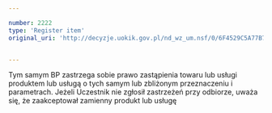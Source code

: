 ```yaml
---

number: 2222
type: 'Register item'
original_uri: 'http://decyzje.uokik.gov.pl/nd_wz_um.nsf/0/6F4529C5A77B72BBC1257847003DB86A?OpenDocument'


---
```


Tym samym BP zastrzega sobie prawo zastąpienia towaru lub usługi produktem lub usługą o tych samym lub zbliżonym przeznaczeniu i parametrach. Jeżeli Uczestnik nie zgłosił zastrzeżeń przy odbiorze, uważa się, że zaakceptował zamienny produkt lub usługę
